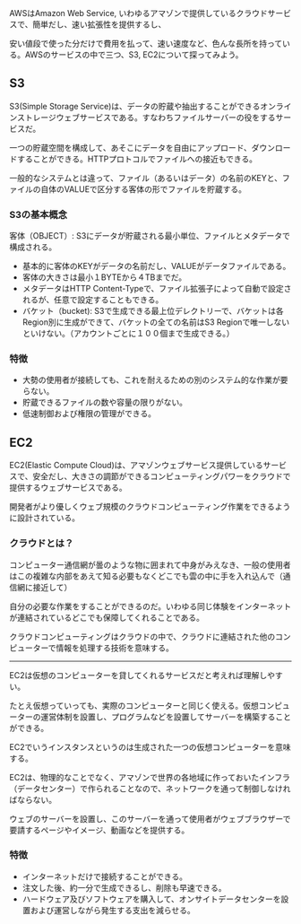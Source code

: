 AWSはAmazon Web Service, いわゆるアマゾンで提供しているクラウドサービスで、簡単だし、速い拡張性を提供するし、

安い値段で使った分だけで費用を払って、速い速度など、色んな長所を持っている。AWSのサービスの中で三つ、S3, EC2について探ってみよう。

## S3

S3(Simple Storage Service)は、データの貯蔵や抽出することができるオンラインストレージウェブサービスである。すなわちファイルサーバーの役をするサービスだ。

一つの貯蔵空間を構成して、あそこにデータを自由にアップロード、ダウンロードすることができる。HTTPプロトコルでファイルへの接近もできる。

一般的なシステムとは違って、ファイル（あるいはデータ）の名前のKEYと、ファイルの自体のVALUEで区分する客体の形でファイルを貯蔵する。

### S3の基本概念

客体（OBJECT）: S3にデータが貯蔵される最小単位、ファイルとメタデータで構成される。

- 基本的に客体のKEYがデータの名前だし、VALUEがデータファイルである。
- 客体の大きさは最小１BYTEから４TBまでだ。
- メタデータはHTTP Content-Typeで、ファイル拡張子によって自動で設定されるが、任意で設定することもできる。
- バケット（bucket): S3で生成できる最上位デレクトリーで、バケットは各Region別に生成ができて、バケットの全ての名前はS3 Regionで唯一しないといけない。（アカウントごとに１００個まで生成できる。）

### 特徴

- 大勢の使用者が接続しても、これを耐えるための別のシステム的な作業が要らない。
- 貯蔵できるファイルの数や容量の限りがない。
- 低速制御および権限の管理ができる。

## EC2

EC2(Elastic Compute Cloud)は、アマゾンウェブサービス提供しているサービスで、安全だし、大きさの調節ができるコンピューティングパワーをクラウドで提供するウェブサービスである。

開発者がより優しくウェブ規模のクラウドコンピューティング作業をできるように設計されている。

### クラウドとは？

コンピューター通信網が曇のような物に囲まれて中身がみえなき、一般の使用者はこの複雑な内部をあえて知る必要もなくどこでも雲の中に手を入れ込んで（通信網に接近して）

自分の必要な作業をすることができるのだ。いわゆる同じ体験をインターネットが連結されているどこでも保障してくれることである。

クラウドコンピューティングはクラウドの中で、クラウドに連結された他のコンピューターで情報を処理する技術を意味する。

---

EC2は仮想のコンピューターを貸してくれるサービスだと考えれば理解しやすい。

たとえ仮想っていっても、実際のコンピューターと同じく使える。仮想コンピューターの運営体制を設置し、プログラムなどを設置してサーバーを構築することができる。

EC2でいうインスタンスというのは生成された一つの仮想コンピューターを意味する。

EC2は、物理的なことでなく、アマゾンで世界の各地域に作っておいたインフラ（データセンター）で作られることなので、ネットワークを通って制御しなければならない。

ウェブのサーバーを設置し、このサーバーを通って使用者がウェブブラウザーで要請するページやイメージ、動画などを提供する。

### 特徴

- インターネットだけで接続することができる。
- 注文した後、約一分で生成できるし、削除も早速できる。
- ハードウェア及びソフトウェアを購入して、オンサイトデータセンターを設置および運営しながら発生する支出を減らせる。
